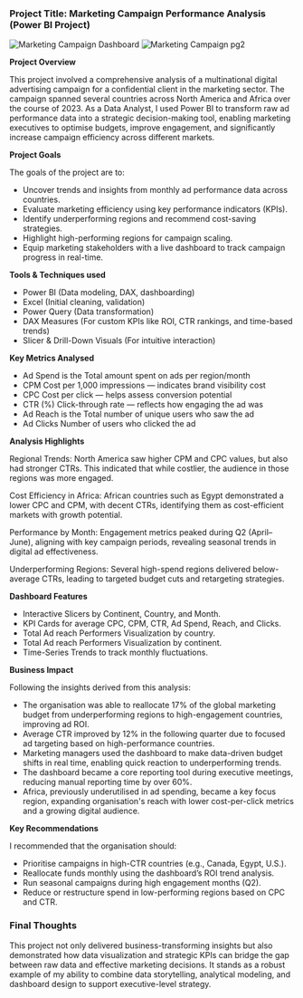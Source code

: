 ### Project Title: Marketing Campaign Performance Analysis  (Power BI Project)
![Marketing Campaign Dashboard](https://github.com/user-attachments/assets/351a29db-97e2-4c75-b76f-deb5dfd83d31)
![Marketing Campaign pg2 ](https://github.com/user-attachments/assets/327817a7-76a9-447b-bf25-6d0a55d92ea1)

**Project Overview** 

This project involved a comprehensive analysis of a multinational digital advertising campaign for a confidential client in the marketing sector.
The campaign spanned several countries across North America and Africa over the course of 2023.
As a Data Analyst, I used Power BI to transform raw ad performance data into a strategic decision-making tool,
enabling marketing executives to optimise budgets, improve engagement, and significantly increase campaign efficiency across different markets.

**Project Goals**

The goals of the project are to: 
- Uncover trends and insights from monthly ad performance data across countries.
- Evaluate marketing efficiency using key performance indicators (KPIs).
- Identify underperforming regions and recommend cost-saving strategies.
- Highlight high-performing regions for campaign scaling.
- Equip marketing stakeholders with a live dashboard to track campaign progress in real-time.

**Tools & Techniques used** 
- Power BI (Data modeling, DAX, dashboarding)
- Excel (Initial cleaning, validation)
- Power Query (Data transformation)
- DAX Measures (For custom KPIs like ROI, CTR rankings, and time-based trends)
- Slicer & Drill-Down Visuals (For intuitive interaction)

**Key Metrics Analysed**
- Ad Spend is the Total amount spent on ads per region/month
- CPM	Cost per 1,000 impressions — indicates brand visibility cost
- CPC	Cost per click — helps assess conversion potential
- CTR (%)	Click-through rate — reflects how engaging the ad was
- Ad Reach is the	Total number of unique users who saw the ad
- Ad Clicks	Number of users who clicked the ad

**Analysis Highlights**

Regional Trends: North America saw higher CPM and CPC values, but also had stronger CTRs. 
This indicated that while costlier, the audience in those regions was more engaged.

Cost Efficiency in Africa: African countries such as Egypt demonstrated a lower CPC and CPM, 
with decent CTRs, identifying them as cost-efficient markets with growth potential.

Performance by Month: Engagement metrics peaked during Q2 (April–June), aligning with key campaign periods,
revealing seasonal trends in digital ad effectiveness.

Underperforming Regions: Several high-spend regions delivered below-average CTRs, 
leading to targeted budget cuts and retargeting strategies.

**Dashboard Features**
- Interactive Slicers by Continent, Country, and Month.
- KPI Cards for average CPC, CPM, CTR, Ad Spend, Reach, and Clicks.
- Total Ad reach Performers Visualization by country.
- Total Ad reach Performers Visualization by continent.
- Time-Series Trends to track monthly fluctuations.

**Business Impact**

Following the insights derived from this analysis:

- The organisation was able to reallocate 17% of the global marketing budget from underperforming
  regions to high-engagement countries, improving ad ROI.
- Average CTR improved by 12% in the following quarter due to focused ad targeting based on high-performance countries.
- Marketing managers used the dashboard to make data-driven budget shifts in real time, enabling quick reaction to underperforming trends.
- The dashboard became a core reporting tool during executive meetings, reducing manual reporting time by over 60%.
- Africa, previously underutilised in ad spending, became a key focus region, expanding organisation's reach
  with lower cost-per-click metrics and a growing digital audience.

**Key Recommendations**

I recommended that the organisation should:
- Prioritise campaigns in high-CTR countries (e.g., Canada, Egypt, U.S.).
- Reallocate funds monthly using the dashboard’s ROI trend analysis.
- Run seasonal campaigns during high engagement months (Q2).
- Reduce or restructure spend in low-performing regions based on CPC and CTR.
  
### Final Thoughts
This project not only delivered business-transforming insights but also demonstrated how data visualization and strategic KPIs 
can bridge the gap between raw data and effective marketing decisions. It stands as a robust example of my ability to combine data storytelling, 
analytical modeling, and dashboard design to support executive-level strategy.
